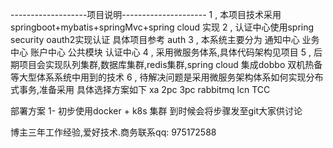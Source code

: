 -------------------项目说明---------------------
1 , 本项目技术采用 springboot+mybatis+springMvc+spring cloud 实现
2 , 认证中心使用spring security oauth2实现认证   具体项目参考 auth
3 , 本系统主要分为 通知中心 业务中心  账户中心  公共模块 认证中心
4 , 采用微服务体系,具体代码架构见项目
5 , 后期项目会实现队列集群,数据库集群,redis集群,spring cloud 集成dobbo 双机热备等大型体系系统中用到的技术
6 , 待解决问题是采用微服务架构体系如何实现分布式事务,准备采用 
具体选择方案如下 xa 2pc  3pc  rabbitmq  lcn TCC


部署方案
1- 初步使用docker + k8s 集群 到时候会将步骤发至git大家供讨论












博主三年工作经验,爱好技术.商务联系qq: 975172588
